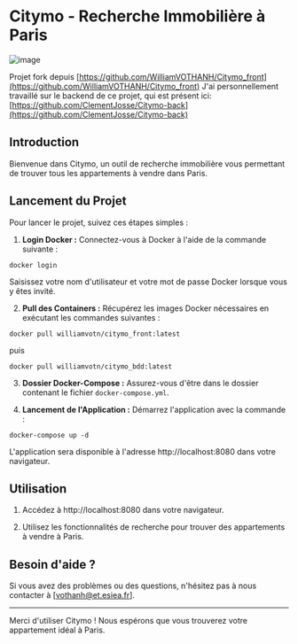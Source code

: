 # Citymo - Recherche Immobilière à Paris
![image](https://github.com/user-attachments/assets/1f2a97f0-ae9f-42bd-8f89-b7d5bebcd61c)

Projet fork depuis [https://github.com/WilliamVOTHANH/Citymo_front](https://github.com/WilliamVOTHANH/Citymo_front)
J'ai personnellement travaillé sur le backend de ce projet, qui est présent ici: [https://github.com/ClementJosse/Citymo-back](https://github.com/ClementJosse/Citymo-back)

## Introduction

Bienvenue dans Citymo, un outil de recherche immobilière vous permettant de trouver tous les appartements à vendre dans Paris.

## Lancement du Projet

Pour lancer le projet, suivez ces étapes simples :

1. **Login Docker :** Connectez-vous à Docker à l'aide de la commande suivante :

```
docker login
```

Saisissez votre nom d'utilisateur et votre mot de passe Docker lorsque vous y êtes invité.

2. **Pull des Containers :** Récupérez les images Docker nécessaires en exécutant les commandes suivantes :

```
docker pull williamvotn/citymo_front:latest
```
puis
```
docker pull williamvotn/citymo_bdd:latest
```

3. **Dossier Docker-Compose :** Assurez-vous d'être dans le dossier contenant le fichier `docker-compose.yml`.

4. **Lancement de l'Application :** Démarrez l'application avec la commande :

```
docker-compose up -d
```

L'application sera disponible à l'adresse http://localhost:8080 dans votre navigateur.

## Utilisation

1. Accédez à http://localhost:8080 dans votre navigateur.

2. Utilisez les fonctionnalités de recherche pour trouver des appartements à vendre à Paris.

## Besoin d'aide ?

Si vous avez des problèmes ou des questions, n'hésitez pas à nous contacter à [vothanh@et.esiea.fr].

---

Merci d'utiliser Citymo ! Nous espérons que vous trouverez votre appartement idéal à Paris.
